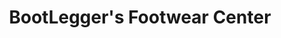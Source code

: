 ---
title: "BootLegger's Footwear Center"
url: /meredith/bootleggers-footwear-center/
shop: shoes
---